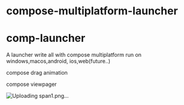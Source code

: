 # compose-multiplatform-launcher
# comp-launcher
A  launcher write all with  compose multiplatform run on windows,macos,android, ios,web(future..)

compose drag animation

compose viewpager


![Uploading span1.png…]()
